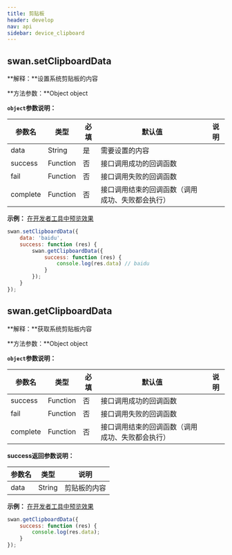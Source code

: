```yaml
---
title: 剪贴板
header: develop
nav: api
sidebar: device_clipboard
---
```


## swan.setClipboardData

**解释：**设置系统剪贴板的内容

**方法参数：**Object object

**`object`参数说明：**

|参数名 |类型  |必填 | 默认值 |说明|
|---- | ---- | ---- | ----|----|
|data  |  String  |是  | 需要设置的内容|
|success |Function  |  否  | 接口调用成功的回调函数|
|fail  | Function  |  否  | 接口调用失败的回调函数|
|complete   | Function   | 否  | 接口调用结束的回调函数（调用成功、失败都会执行）|

**示例：**
<a href="swanide://fragment/fb9c6df88f60031316330ec0fe156cad1540394512" title="在开发者工具中预览效果" target="_blank">在开发者工具中预览效果</a>
```js
swan.setClipboardData({
    data: 'baidu',
    success: function (res) {
        swan.getClipboardData({
            success: function (res) {
                console.log(res.data) // baidu
            }
        });
    }
});
```
<!-- #### 错误码

<!-- **Andriod**

|错误码|说明|
|--|--|
|202|解析失败，请检查参数是否正确。|

**iOS**

|错误码|说明|
|--|--|
|202|解析失败，请检查参数是否正确。|  -->

## swan.getClipboardData

**解释：**获取系统剪贴板内容

**方法参数：**Object object

**`object`参数说明：**

|参数名 |类型  |必填 | 默认值 |说明|
|---- | ---- | ---- | ----|----|
|success |Function |   否 |  接口调用成功的回调函数|
|fail  |  Function |   否 |  接口调用失败的回调函数|
|complete  |  Function |   否  | 接口调用结束的回调函数（调用成功、失败都会执行）|

**success返回参数说明：**

|参数名 |类型  |说明|
|---- | ---- | ---- |
|data   | String | 剪贴板的内容|

**示例：**
<a href="swanide://fragment/fb9c6df88f60031316330ec0fe156cad1540394512" title="在开发者工具中预览效果" target="_blank">在开发者工具中预览效果</a>
```js
swan.getClipboardData({
    success: function (res) {
        console.log(res.data);
    }
});
```
<!-- #### 错误码

<!-- **Andriod**

|错误码|说明|
|--|--|
|1001|执行失败|  -->